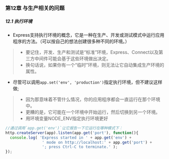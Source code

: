 ### 第12章  与生产相关的问题
##### 12.1 执行环境
- Express支持执行环境的概念，它是一种在生产、开发或测试模式中运行应用程序的方法。（可以按自己的想法创建很多种不同的环境。）
> - 要记住，开发、生产和测试是“标准”环境，Express、Connect以及第三方中间件可能会基于这些环境做出决定。
> - 换句话说，如果你有一个“临时”环境，则无法让它自动集成生产环境的属性。

- 尽管可以调用`app.set('env', 'production')`指定执行环境，但不建议这样做;
> - 因为那意味着不管什么情况，你的应用程序都会一直运行在那个环境中。
> - 更糟的是，它可能在一个环境中开始运行，然后切换到另一个环境。
> - 用环境变量NODE_ENV指定执行环境更好
```javascript
//通过调用`app.get('env')`让它报告一下它运行在哪种模式下：
http.createServer(app).listen(app.get('port'), function(){
  console.log( 'Express started in ' + app.get('env') +
                ' mode on http://localhost:' + app.get('port') +
                '; press Ctrl-C to terminate.' );
});
```
